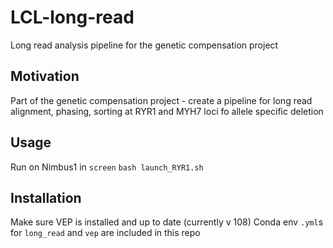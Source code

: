 # LCL-long-read
Long read analysis pipeline for the genetic compensation project

## Motivation
Part of the genetic compensation project - create a pipeline for long read alignment, phasing, sorting at RYR1 and MYH7 loci fo allele specific deletion

## Usage
Run on Nimbus1 in `screen`
`bash launch_RYR1.sh`

## Installation
Make sure VEP is installed and up to date (currently v 108)
Conda env `.yml`s for `long_read` and `vep` are included in this repo

